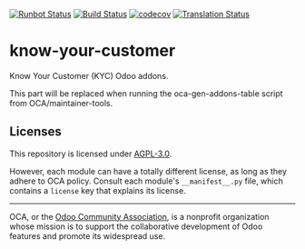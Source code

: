 [![Runbot Status](https://runbot.odoo-community.org/runbot/badge/flat//14.0.svg)](https://runbot.odoo-community.org/runbot/repo/github-com-oca-https://github.com/ForgeFlow/know-your-customer-)
[![Build Status](https://travis-ci.com/OCA/https://github.com/ForgeFlow/know-your-customer.svg?branch=14.0)](https://travis-ci.com/OCA/https://github.com/ForgeFlow/know-your-customer)
[![codecov](https://codecov.io/gh/OCA/https://github.com/ForgeFlow/know-your-customer/branch/14.0/graph/badge.svg)](https://codecov.io/gh/OCA/https://github.com/ForgeFlow/know-your-customer)
[![Translation Status](https://translation.odoo-community.org/widgets/https://github.com/ForgeFlow/know-your-customer-14-0/-/svg-badge.svg)](https://translation.odoo-community.org/engage/https://github.com/ForgeFlow/know-your-customer-14-0/?utm_source=widget)

<!-- /!\ do not modify above this line -->

# know-your-customer

Know Your Customer (KYC) Odoo addons.

<!-- /!\ do not modify below this line -->

<!-- prettier-ignore-start -->

[//]: # (addons)

This part will be replaced when running the oca-gen-addons-table script from OCA/maintainer-tools.

[//]: # (end addons)

<!-- prettier-ignore-end -->

## Licenses

This repository is licensed under [AGPL-3.0](LICENSE).

However, each module can have a totally different license, as long as they adhere to OCA
policy. Consult each module's `__manifest__.py` file, which contains a `license` key
that explains its license.

----

OCA, or the [Odoo Community Association](http://odoo-community.org/), is a nonprofit
organization whose mission is to support the collaborative development of Odoo features
and promote its widespread use.
